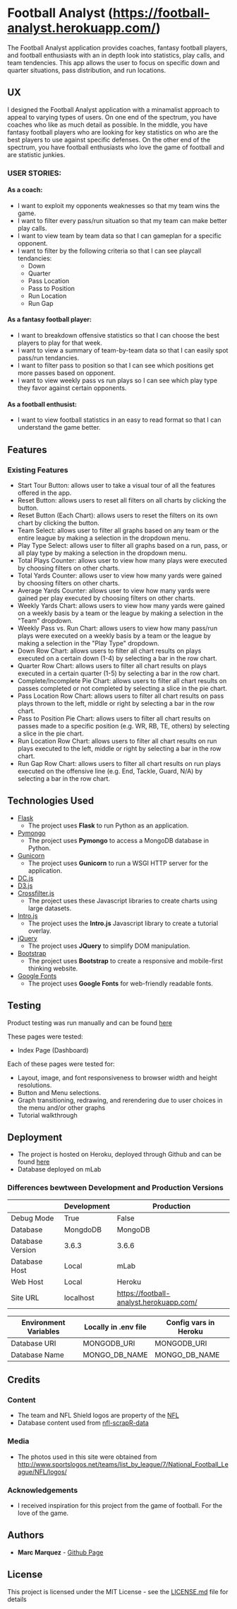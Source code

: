 # Football Analyst (https://football-analyst.herokuapp.com/)

The Football Analyst application provides coaches, fantasy football players, and football enthusiasts with an in depth look into statistics, play calls, and team tendencies. This app allows the user to focus on specific down and quarter situations, pass distribution, and run locations.
 
## UX
 
I designed the Football Analyst application with a minamalist approach to appeal to varying types of users. On one end of the spectrum, you have coaches who like as much detail as possible. In the middle, you have fantasy football players who are looking for key statistics on who are the best players to use against specific defenses. On the other end of the spectrum, you have football enthusiasts who love the game of football and are statistic junkies.

### USER STORIES:

#### As a coach:
- I want to exploit my opponents weaknesses so that my team wins the game.
- I want to filter every pass/run situation so that my team can make better play calls.
- I want to view team by team data so that I can gameplan for a specific opponent.
- I want to filter by the following criteria so that I can see playcall tendancies:
	- Down
	- Quarter
	- Pass Location
	- Pass to Position
	- Run Location
	- Run Gap

#### As a fantasy football player:
- I want to breakdown offensive statistics so that I can choose the best players to play for that week.
- I want to view a summary of team-by-team data so that I can easily spot pass/run tendancies.
- I want to filter pass to position so that I can see which positions get more passes based on opponent.
- I want to view weekly pass vs run plays so I can see which play type they favor against certain opponents.

#### As a football enthusist:
- I want to view football statistics in an easy to read format so that I can understand the game better.

## Features

### Existing Features
- Start Tour Button: allows user to take a visual tour of all the features offered in the app.
- Reset Button: allows users to reset all filters on all charts by clicking the button.
- Reset Button (Each Chart): allows users to reset the filters on its own chart by clicking the button.
- Team Select: allows user to filter all graphs based on any team or the entire league by making a selection in the dropdown menu.
- Play Type Select: allows user to filter all graphs based on a run, pass, or all play type by making a selection in the dropdown menu.
- Total Plays Counter: allows user to view how many plays were executed by choosing filters on other charts.
- Total Yards Counter: allows user to view how many yards were gained by choosing filters on other charts.
- Average Yards Counter: allows user to view how many yards were gained per play executed by choosing filters on other charts.
- Weekly Yards Chart: allows users to view how many yards were gained on a weekly basis by a team or the league by making a selection in the "Team" dropdown.
- Weekly Pass vs. Run Chart: allows users to view how many pass/run plays were executed on a weekly basis by a team or the league by making a selection in the "Play Type" dropdown.
- Down Row Chart: allows users to filter all chart results on plays executed on a certain down (1-4) by selecting a bar in the row chart.
- Quarter Row Chart: allows users to filter all chart results on plays executed in a certain quarter (1-5) by selecting a bar in the row chart.
- Complete/Incomplete Pie Chart: allows users to filter all chart results on passes completed or not completed by selecting a slice in the pie chart.
- Pass Location Row Chart: allows users to filter all chart results on pass plays thrown to the left, middle or right by selecting a bar in the row chart.
- Pass to Position Pie Chart: allows users to filter all chart results on passes made to a specific position (e.g. WR, RB, TE, others) by selecting a slice in the pie chart.
- Run Location Row Chart: allows users to filter all chart results on run plays executed to the left, middle or right by selecting a bar in the row chart.
- Run Gap Row Chart: allows users to filter all chart results on run plays executed on the offensive line (e.g. End, Tackle, Guard, N/A) by selecting a bar in the row chart.

## Technologies Used

- [Flask](http://flask.pocoo.org/)
	- The project uses **Flask** to run Python as an application.
- [Pymongo](https://api.mongodb.com/python/current/)
	- The project uses **Pymongo** to access a MongoDB database in Python.
- [Gunicorn](http://gunicorn.org/)
	- The project uses **Gunicorn** to run a WSGI HTTP server for the application.
- [DC.js](https://dc-js.github.io/dc.js/)
- [D3.js](https://d3js.org/)
- [Crossfilter.js](http://square.github.io/crossfilter/)
	- The project uses these Javascript libraries to create charts using large datasets.
- [Intro.js](https://introjs.com/)
	- The project uses the **Intro.js** Javascript library to create a tutorial overlay.
- [jQuery](http://code.jquery.com/)
	- The project uses **JQuery** to simplify DOM manipulation.
- [Bootstrap](https://getbootstrap.com/)
	- The project uses **Bootstrap** to create a responsive and mobile-first thinking website.
- [Google Fonts](fonts.google.com)
	- The project uses **Google Fonts** for web-friendly readable fonts.

## Testing

Product testing was run manually and can be found [here](https://docs.google.com/spreadsheets/d/1JuIEZ_lForOe0CpePoWHY-vdiUOLn1gA_eFDugBtlLE/edit?usp=sharing) 

These pages were tested:
- Index Page (Dashboard) 

Each of these pages were tested for:
- Layout, image, and font responsiveness to browser width and height resolutions.
- Button and Menu selections.
- Graph transitioning, redrawing, and rerendering due to user choices in the menu and/or other graphs
- Tutorial walkthrough

## Deployment

- The project is hosted on Heroku, deployed through Github and can be found [here](https://football-analyst.herokuapp.com/)
- Database deployed on mLab

### Differences bewtween Development and Production Versions

|                                 | Development          | Production |
| ------------                    | -----------          | ---------- |
| Debug Mode                      | True                 | False      |
| Database                        | MongdoDB             | MongoDB    |
| Database Version                | 3.6.3                | 3.6.6      |
| Database Host                   | Local                | mLab       |
| Web Host                        | Local                | Heroku     |
| Site URL                        | localhost            | https://football-analyst.herokuapp.com/ |

| Environment Variables           | Locally in .env file   | Config vars in Heroku |
| ------------                    | -----------            | ---------- |
| Database URI                    | MONGODB_URI            | MONGODB_URI |
| Database Name                   | MONGO_DB_NAME          | MONGO_DB_NAME |

## Credits

### Content
- The team and NFL Shield logos are property of the [NFL](https://www.nfl.com/)
- Database content used from [nfl-scrapR-data](https://ryurko.github.io/nflscrapR-data/)

### Media
- The photos used in this site were obtained from http://www.sportslogos.net/teams/list_by_league/7/National_Football_League/NFL/logos/

### Acknowledgements

- I received inspiration for this project from the game of football. For the love of the game.

## Authors

- **Marc Marquez** - [Github Page](https://github.com/marc-marquez/)

## License

This project is licensed under the MIT License - see the [LICENSE.md](LICENSE.md) file for details
